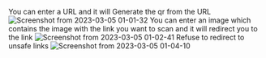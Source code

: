 You can enter a URL and it will Generate the qr from the URL
![Screenshot from 2023-03-05 01-01-32](https://user-images.githubusercontent.com/77203008/222932688-35f470cf-a574-4d70-8b98-9471cc02761d.png)
You can enter an image which contains the image with the link you want to scan and it will redirect you to the link
![Screenshot from 2023-03-05 01-02-41](https://user-images.githubusercontent.com/77203008/222932689-c6a5a941-fb53-4658-b283-1475464336eb.png)
Refuse to redirect to unsafe links
![Screenshot from 2023-03-05 01-04-10](https://user-images.githubusercontent.com/77203008/222932678-d3eff58d-3556-4614-b554-8a321cb89593.png)
